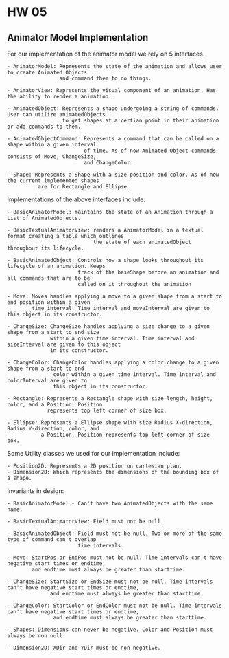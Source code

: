 # HW 05 #
## Animator Model Implementation
For our implementation of the animator model we rely on 5 interfaces.
    
    - AnimatorModel: Represents the state of the animation and allows user to create Animated Objects 
                     and command them to do things.
                     
    - AnimatorView: Represents the visual component of an animation. Has the ability to render a animation.
                     
    - AnimatedObject: Represents a shape undergoing a string of commands. User can utilize animatedObjects 
                      to get shapes at a certian point in their animation or add commands to them.
                      
    - AnimatedObjectCommand: Represents a command that can be called on a shape within a given interval 
                             of time. As of now Animated Object commands consists of Move, ChangeSize, 
                             and ChangeColor.
                             
    - Shape: Represents a Shape with a size position and color. As of now the current implemented shapes 
              are for Rectangle and Ellipse.
              
              
Implementations of the above interfaces include:

    - BasicAnimatorModel: maintains the state of an Animation through a List of AnimatedObjects.
    
    - BasicTextualAnimatorView: renders a AnimatorModel in a textual format creating a table which outlines
                                the state of each animatedObject throughout its lifecycle. 
    
    - BasicAnimatedObject: Controls how a shape looks throughout its lifecycle of an animation. Keeps 
                           track of the baseShape before an animation and all commands that are to be 
                           called on it throughout the animation
                           
    - Move: Moves handles applying a move to a given shape from a start to end position within a given 
            time interval. Time interval and moveInterval are given to this object in its constructor.
            
    - ChangeSize: ChangeSize handles applying a size change to a given shape from a start to end size 
                  within a given time interval. Time interval and sizeInterval are given to this object 
                  in its constructor.
                  
    - ChangeColor: ChangeColor handles applying a color change to a given shape from a start to end 
                   color within a given time interval. Time interval and colorInterval are given to 
                   this object in its constructor.
                   
    - Rectangle: Represents a Rectangle shape with size length, height, color, and a Position. Position 
                 represents top left corner of size box.
                 
    - Ellipse: Represents a Ellipse shape with size Radius X-direction, Radius Y-direction, color, and 
               a Position. Position represents top left corner of size box.


Some Utility classes we used for our implementation include:

    - Position2D: Represents a 2D position on cartesian plan.
    - Dimension2D: Which represents the dimensions of the bounding box of a shape.
    
Invariants in design:

    - BasicAnimatorModel - Can't have two AnimatedObjects with the same name.

    - BasicTextualAnimatorView: Field must not be null.
    
    - BasicAnimatedObject: Field must not be null. Two or more of the same type of command can't overlap 
                           time intervals.
    
    - Move: StartPos or EndPos must not be null. Time intervals can't have negative start times or endtime, 
            and endtime must always be greater than starttime.
            
    - ChangeSize: StartSize or EndSize must not be null. Time intervals can't have negative start times or endtime, 
                  and endtime must always be greater than starttime.
                
    - ChangeColor: StartColor or EndColor must not be null. Time intervals can't have negative start times or endtime, 
                   and endtime must always be greater than starttime.
                   
    - Shapes: Dimensions can never be negative. Color and Position must always be non null.
                   
    - Dimension2D: XDir and YDir must be non negative.